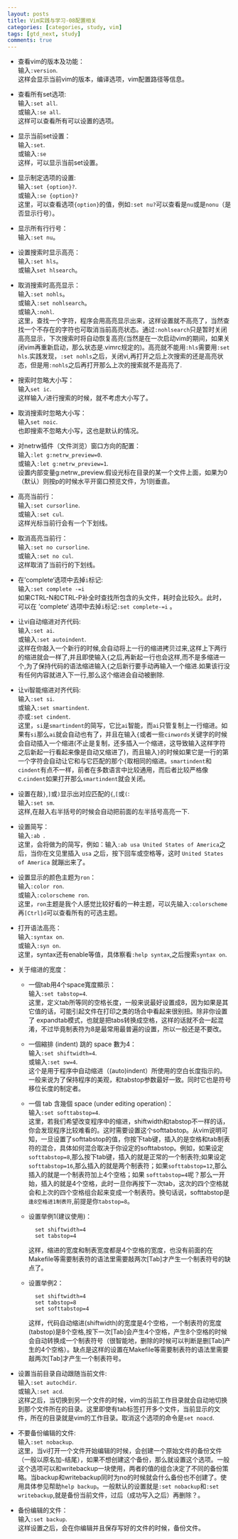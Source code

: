 ```yaml
---
layout: posts
title: Vim实践与学习-08配置相关
categories: [categories, study, vim]
tags: [gtd_next, study]
comments: true
---
```

* 查看vim的版本及功能：  
	输入`:version`.  
	这样会显示当前vim的版本，编译选项，vim配置路径等信息。  
  
* 查看所有set选项:  
	输入`:set all`.  
	或输入`:se all`.  
	这样可以查看所有可以设置的选项。  
  
* 显示当前set设置：  
	输入`:set`.  
	或输入`:se`  
	这样，可以显示当前set设置。  
  
* 显示制定选项的设置:  
	输入`:set {option}?`.  
	或输入`:se {option}?`  
	这里，可以查看选项`{option}`的值，例如`:set nu?`可以查看是`nu`或是`nonu`（是否显示行号）。  
  
* 显示所有行行号：  
	输入`:set nu`。  
  
* 设置搜索时显示高亮：  
	输入`:set hls`。  
	或输入`set hlsearch`。  
  
* 取消搜索时高亮显示：  
	输入`:set nohls`。  
	或输入`:set nohlsearch`。  
	或输入`:nohl`.  
	这里，查找一个字符，程序会用高亮显示出来，这样设置就不高亮了，当然查找一个不存在的字符也可取消当前高亮状态。通过`:nohlsearch`只是暂时关闭高亮显示，下次搜索时将自动恢复高亮(当然是在一次启动vim的期间，如果关闭vim再重新启动，那么状态是.vimrc规定的)。高亮就不能用`:hls`需要用`:set hls`.实践发现，`:set nohls`之后，关闭vi,再打开之后上次搜索的还是高亮状态，但是用`:nohls`之后再打开那么上次的搜索就不是高亮了.  
  
* 搜索时忽略大小写：  
	输入`set ic`.  
	这样输入`/`进行搜索的时候，就不考虑大小写了。  
  
* 取消搜索时忽略大小写：  
	输入`set noic`.  
	也即搜索不忽略大小写，这也是默认的情况。  
  
* 对netrw插件（文件浏览）窗口方向的配置：  
	输入`:let g:netrw_preview=0`.  
	或输入`:let g:netrw_preview=1`.  
	设置内部变量g:netrw_preview.假设光标在目录的某一个文件上面，如果为0（默认）则按p的时候水平开窗口预览文件，为1则垂直。  
  
* 高亮当前行：  
	输入`:set cursorline`.  
	或输入`:set cul`.  
	这样光标当前行会有一个下划线。  
  
* 取消高亮当前行：  
	输入`:set no cursorline`.  
	或输入`:set no cul`.  
	这样取消了当前行的下划线。  
  
* 在’complete‘选项中去掉`i`标记:  
	输入`:set complete -=i`  
	如果CTRL-N和CTRL-P补全时查找所包含的头文件，耗时会比较久。此时，可以在 ’complete‘ 选项中去掉`i`标记`:set complete-=i` 。  
  
* 让vi自动缩进对齐代码:  
	输入`:set ai`.  
	或输入`:set autoindent`.  
	这样在你敲入一个新行的时候,会自动将上一行的缩进拷贝过来,这样上下两行的缩进就会一样了,并且即使输入`{`之后,再新起一行也会这样,而不是多缩进一个,为了保持代码的语法缩进输入`{`之后新行要手动再输入一个缩进.如果该行没有任何内容就进入下一行,那么这个缩进会自动被删除.  
  
* 让vi智能缩进对齐代码:  
	输入`:set si`.  
	或输入`:set smartindent`.  
	亦或`:set cindent`.  
	这里，`si`是`smartindent`的简写，它比`ai`智能，而`ai`只管复制上一行缩进。如果有`si`那么`ai`就会自动也有了，并且在输入`{`或者一些`cinwords`关键字的时候会自动插入一个缩进(不止是复制，还多插入一个缩进，这导致输入这样字符之后新起一行看起来像是自动又缩进了)，而且输入`}`的时候如果它是一行的第一个字符会自动让它和与它匹配的那个`{`取相同的缩进。`smartindent`和`cindent`有点不一样，前者在多数语言中比较通用，而后者比较严格像c.`cindent`如果打开那么`smartindent`就会关闭。  
  
* 设置在敲`}`,`]`或`)`显示出对应匹配的`{`,`[`或`(`:   
	输入`:set sm`.  
	这样,在敲入右半括号的时候会自动把前面的左半括号高亮一下.  
  
* 设置简写：  
	输入`:ab `.  
	这里，会将做为的简写，例如：输入`:ab usa United States of America`之后，当你在文见里插入 `usa` 之后，按下回车或空格等，这时 `United States of America` 就蹦出来了。  
  
* 设置显示的颜色主题为`ron`：  
	输入`:color ron`.  
	或输入`:colorscheme ron`.  
	这里，`ron`主题是我个人感觉比较好看的一种主题，可以先输入`:colorscheme`再`[Ctrl]d`可以查看所有的可选主题。  
  
* 打开语法高亮：  
	输入`:syntax on`.  
	或输入`:syn on`.  
	这里，syntax还有enable等值，具体察看`:help syntax`,之后搜索`syntax on`.  
  
* 关于缩进的宽度：  
	+ 一個tab用4个space寬度顯示：  
		输入`:set tabstop=4`.  
		这里，定义tab所等同的空格长度，一般来说最好设置成8，因为如果是其它值的话，可能引起文件在打印之类的场合中看起来很别扭。除非你设置了 expandtab模式，也就是把tabs转换成空格，这样的话就不会一起混淆，不过毕竟制表符为8是最常用最普遍的设置，所以一般还是不要改。  
  
	+ 一個縮排 (indent) 跳的 space 數为4：  
		输入`:set shiftwidth=4`.  
		或输入`:set sw=4`.  
		这个是用于程序中自动缩进（(auto)indent）所使用的空白长度指示的。一般来说为了保持程序的美观，和tabstop参数最好一致。同时它也是符号移位长度的制定者。  
  
	+ 一個 tab 含幾個 space (under editing operation)：  
		输入`:set softtabstop=4`.  
		这里，若我们希望改变程序中的缩进，shiftwidth和tabstop不一样的话，你会发现程序比较难看的。这时需要设置这个softtabstop。从vim说明可知，一旦设置了softtabstop的值，你按下tab键，插入的是空格和tab制表符的混合，具体如何混合取决于你设定的softtabstop。例如，如果设定`softtabstop=8`,那么按下tab键，插入的就是正常的一个制表符;如果设定 `softtabstop=16`,那么插入的就是两个制表符；如果`softtabstop=12`,那么插入的就是一个制表符加上4个空格；如果 `softtabstop=4`呢？那么一开始，插入的就是4个空格，此时一旦你再按下一次tab，这次的四个空格就会和上次的四个空格组合起来变成一个制表符。换句话说，softtabstop是`逢8空格进1制表符`,前提是你`tabstop=8`。  
  
	+ 设置举例1(建议使用)：  

			set shiftwidth=4  
			set tabstop=4  
		这样，缩进的宽度和制表宽度都是4个空格的宽度，也没有前面的在Makefile等需要制表符的语法里需要敲两次[Tab]才产生一个制表符号的缺点了。  
  
	+ 设置举例2：  

			set shiftwidth=4  
			set tabstop=8  
			set softtabstop=4  
		这样，代码自动缩进(shiftwidth)的宽度是4个空格，一个制表符的宽度(tabstop)是8个空格,按下一次[Tab]会产生4个空格，产生8个空格的时候会自动转换成一个制表符号（很智能地，删除的时候可以判断是删[Tab]产生的4个空格）。缺点是这样的设置在Makefile等需要制表符的语法里需要敲两次[Tab]才产生一个制表符号。  
  
* 设置当前目录自动跟随当前文件:  
	输入`:set autochdir`.  
	或输入`:set acd`.  
	这样之后，当切换到另一个文件的时候，vim的当前工作目录就会自动地切换到那个文件所在的目录。这里即使有tab标签打开多个文件，当前显示的文件，所在的目录就是vim的工作目录。取消这个选项的命令是`set noacd`.  
  
* 不要备份编辑的文件:  
	输入`:set nobackup`.  
	这里，当vi打开一个文件开始编辑的时候，会创建一个原始文件的备份文件（一般以原名加`~`结尾），如果不想创建这个备份，那么就设置这个选项。一般这个选项可以和writebackup一块使用，两者的值的组合决定了不同的备份策略。当backup和writebackup同时为no的时候就会什么备份也不创建了。使用具体参见帮助`help backup`。一般默认的设置就是`:set nobackup`和`:set writebackup`,就是备份当前文件，过后（成功写入之后）再删除？。  
  
* 备份编辑的文件：  
	输入`:set backup`.  
	这样设置之后，会在你编辑并且保存写好的文件的时候，备份文件。  
